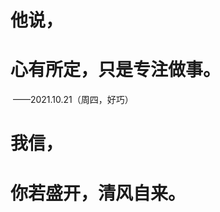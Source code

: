 # 他说，

# 心有所定，只是专注做事。

​											——2021.10.21（周四，好巧）

# 我信，

# 你若盛开，清风自来。

​                                                 

